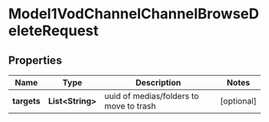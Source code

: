 

# Model1VodChannelChannelBrowseDeleteRequest


## Properties

| Name | Type | Description | Notes |
|------------ | ------------- | ------------- | -------------|
|**targets** | **List&lt;String&gt;** | uuid of medias/folders to move to trash |  [optional] |



